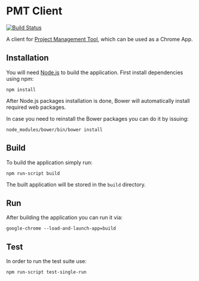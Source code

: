 PMT Client
==========

[![Build Status](https://travis-ci.org/adrianolek/PMT-Client.svg?branch=master)](https://travis-ci.org/adrianolek/PMT-Client)

A client for [Project Management Tool](https://github.com/adrianolek/PMT), which can be used as a Chrome App.

Installation
------------

You will need [Node.js](https://nodejs.org/download/) to build the application.
First install dependencies using npm:

    npm install

After Node.js packages installation is done, Bower will automatically install required web packages.

In case you need to reinstall the Bower packages you can do it by issuing:

    node_modules/bower/bin/bower install

Build
-----

To build the application simply run:

    npm run-script build

The built application will be stored in the `build` directory.

Run
---

After building the application you can run it via:

    google-chrome --load-and-launch-app=build

Test
----

In order to run the test suite use:

    npm run-script test-single-run
